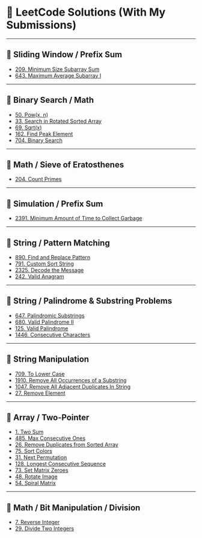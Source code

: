 
# 🧠 LeetCode Solutions (With My Submissions)

---

## 📌 Sliding Window / Prefix Sum

- [209. Minimum Size Subarray Sum](https://leetcode.com/submissions/detail/1770069930/)
- [643. Maximum Average Subarray I](https://leetcode.com/submissions/detail/1758058003/)

---

## 📌 Binary Search / Math

- [50. Pow(x, n)]()
- [33. Search in Rotated Sorted Array]()
- [69. Sqrt(x)]()
- [162. Find Peak Element]()
- [704. Binary Search](https://leetcode.com/submissions/detail/1774883589/)

---

## 📌 Math / Sieve of Eratosthenes

- [204. Count Primes]()

---

## 📌 Simulation / Prefix Sum

- [2391. Minimum Amount of Time to Collect Garbage]()

---

## 📌 String / Pattern Matching

- [890. Find and Replace Pattern]()
- [791. Custom Sort String]()
- [2325. Decode the Message]()
- [242. Valid Anagram]()

---

## 📌 String / Palindrome & Substring Problems

- [647. Palindromic Substrings]()
- [680. Valid Palindrome II]()
- [125. Valid Palindrome]()
- [1446. Consecutive Characters](https://leetcode.com/submissions/detail/1766840617/)

---

## 📌 String Manipulation

- [709. To Lower Case]()
- [1910. Remove All Occurrences of a Substring]()
- [1047. Remove All Adjacent Duplicates In String]()
- [27. Remove Element]()

---

## 📌 Array / Two-Pointer

- [1. Two Sum ](https://leetcode.com/submissions/detail/1767123302/)
- [485. Max Consecutive Ones](https://leetcode.com/submissions/detail/1766810308/)
- [26. Remove Duplicates from Sorted Array]()
- [75. Sort Colors](https://leetcode.com/submissions/detail/1773743920/)
- [31. Next Permutation](https://leetcode.com/submissions/detail/1774218160/)
- [128. Longest Consecutive Sequence](https://leetcode.com/submissions/detail/1776008916/)
- [73. Set Matrix Zeroes](https://leetcode.com/submissions/detail/1776857876/)
- [48. Rotate Image](https://leetcode.com/submissions/detail/1776930003/)
- [54. Spiral Matrix](https://leetcode.com/submissions/detail/1779401998/)


---

## 📌 Math / Bit Manipulation / Division

- [7. Reverse Integer]()
- [29. Divide Two Integers]()

